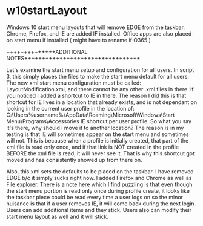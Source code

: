 # w10startLayout
Windows 10 start menu layouts that will remove EDGE from the taskbar. Chrome, Firefox, and IE are added IF installed.
Office apps are also placed on start menu if installed ( might have to rename if O365 )

++++++++++++++ADDITIONAL NOTES+++++++++++++++++++++++++++++++++

Let's examine the start menu setup and configuration for all users. In script 3, this simply places the files to make the start menu default for all users. The new xml start menu configuration must be called: LayoutModification.xml, and there cannot be any other .xml files in there. If you noticed I added a shortcut to IE in there. The reason I did this is that shortcut for IE lives in a location that already exists, and is not dependant on looking in the current user profile in the location of:
C:\Users\%username%\AppData\Roaming\Microsoft\Windows\Start Menu\Programs\Accessories
IE shortcut per user profile. 
So what you say it's there, why should i move it to another location? 
The reason is in my testing is that IE will sometimes appear on the start menu and sometimes will not. This is because when a profile is initially created, that part of the xml file is read only once, and if that link is NOT created in the profile BEFORE the xml file is read, it will never see it. That is why this shortcut got moved and has consistently showed up from there on.

Also, this xml sets the defaults to be placed on the taskbar. I have removed EDGE b/c it simply sucks right now. I added Firefox and Chrome as well as File explorer. 
There is a note here which I find puzzling is that even though the start menu portion is read only once during profile create, it looks like the taskbar piece could be read every time a user logs on so the minor nuisance is that if a user removes IE, it will come back during the next login. Users can add additional items and they stick. 
Users also can modify their start menu layout as well and it will stick.
